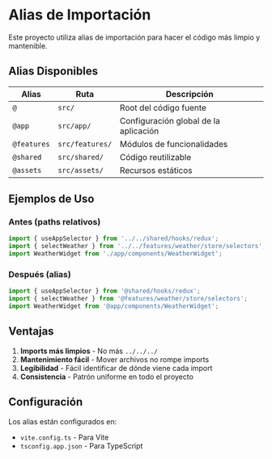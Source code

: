 # Alias de Importación

Este proyecto utiliza alias de importación para hacer el código más limpio y mantenible.

## Alias Disponibles

| Alias | Ruta | Descripción |
|-------|------|-------------|
| `@` | `src/` | Root del código fuente |
| `@app` | `src/app/` | Configuración global de la aplicación |
| `@features` | `src/features/` | Módulos de funcionalidades |
| `@shared` | `src/shared/` | Código reutilizable |
| `@assets` | `src/assets/` | Recursos estáticos |

## Ejemplos de Uso

### Antes (paths relativos)
```typescript
import { useAppSelector } from '../../shared/hooks/redux';
import { selectWeather } from '../../features/weather/store/selectors';
import WeatherWidget from './app/components/WeatherWidget';
```

### Después (alias)
```typescript
import { useAppSelector } from '@shared/hooks/redux';
import { selectWeather } from '@features/weather/store/selectors';
import WeatherWidget from '@app/components/WeatherWidget';
```

## Ventajas

1. **Imports más limpios** - No más `../../../`
2. **Mantenimiento fácil** - Mover archivos no rompe imports
3. **Legibilidad** - Fácil identificar de dónde viene cada import
4. **Consistencia** - Patrón uniforme en todo el proyecto

## Configuración

Los alias están configurados en:
- `vite.config.ts` - Para Vite
- `tsconfig.app.json` - Para TypeScript 